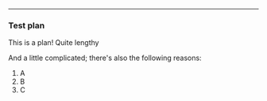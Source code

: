 

---

### Test plan

<!-- blah blah -->

This is a plan!
Quite lengthy

And a little complicated; there's also the following reasons:

<!-- blah blah -->

1. A
2. B
3. C
